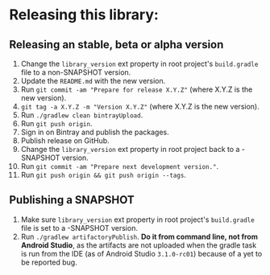 # Releasing this library:

## Releasing an stable, beta or alpha version

1. Change the `library_version` ext property in root project's `build.gradle`
file to a non-SNAPSHOT version.
2. Update the `README.md` with the new version.
3. Run `git commit -am "Prepare for release X.Y.Z"`
(where X.Y.Z is the new version).
4. `git tag -a X.Y.Z -m "Version X.Y.Z"` (where X.Y.Z is the new version).
5. Run `./gradlew clean bintrayUpload`.
6. Run `git push origin`.
7. Sign in on Bintray and publish the packages.
8. Publish release on GitHub.
6. Change the `library_version` ext property in root project back to a
-SNAPSHOT version.
7. Run `git commit -am "Prepare next development version."`.
8. Run `git push origin && git push origin --tags`.

## Publishing a SNAPSHOT

1. Make sure `library_version` ext property in root project's `build.gradle`
file is set to a -SNAPSHOT version.
2. Run `./gradlew artifactoryPublish`. **Do it from command line,
not from Android Studio**, as the artifacts are not uploaded when the
gradle task is run from the IDE (as of Android Studio `3.1.0-rc01`) because
of a yet to be reported bug.
